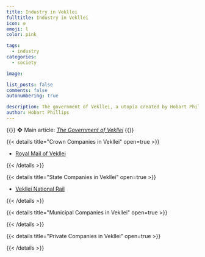 ```yaml
---
title: Industry in Vekllei
fulltitle: Industry in Vekllei
icon: ⚙️
emoji: l
color: pink

tags: 
  - industry
categories:
  - society

image:

list_posts: false
comments: false
autonumbering: true

description: The government of Vekllei, a utopia created by Hobart Phillips.
author: Hobart Phillips
---
```

{{<hint>}}
❖ Main article: *[The Government of Vekllei](/utopia/society/state/government/parliaments)*
{{</hint>}}

{{< details title="Crown Companies in Vekllei" open=true >}}

* [Royal Mail of Vekllei](/mail/)

{{< /details >}}

{{< details title="State Companies in Vekllei" open=true >}}

* [Vekllei National Rail](/rail/)

{{< /details >}}

{{< details title="Municipal Companies in Vekllei" open=true >}}

{{< /details >}}

{{< details title="Private Companies in Vekllei" open=true >}}

{{< /details >}}